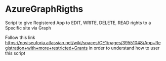 # AzureGraphRigths
Script to give Registered App to EDIT, WRITE, DELETE, READ  rights to a Specific site via Graph

Follow this link https://noviseuforia.atlassian.net/wiki/spaces/CE1/pages/39551048/App+Registration+with+more+restricted+Grants in order to understand how to user this script
